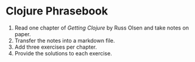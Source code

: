 # Clojure Phrasebook

1. Read one chapter of _Getting Clojure_ by Russ Olsen and take notes on paper.
2. Transfer the notes into a markdown file.
3. Add three exercises per chapter.
4. Provide the solutions to each exercise.
